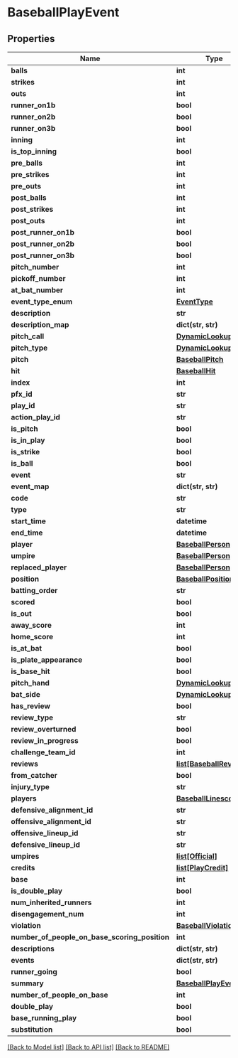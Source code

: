 # BaseballPlayEvent

## Properties
Name | Type | Description | Notes
------------ | ------------- | ------------- | -------------
**balls** | **int** |  | [optional] 
**strikes** | **int** |  | [optional] 
**outs** | **int** |  | [optional] 
**runner_on1b** | **bool** |  | [optional] 
**runner_on2b** | **bool** |  | [optional] 
**runner_on3b** | **bool** |  | [optional] 
**inning** | **int** |  | [optional] 
**is_top_inning** | **bool** |  | [optional] 
**pre_balls** | **int** |  | [optional] 
**pre_strikes** | **int** |  | [optional] 
**pre_outs** | **int** |  | [optional] 
**post_balls** | **int** |  | [optional] 
**post_strikes** | **int** |  | [optional] 
**post_outs** | **int** |  | [optional] 
**post_runner_on1b** | **bool** |  | [optional] 
**post_runner_on2b** | **bool** |  | [optional] 
**post_runner_on3b** | **bool** |  | [optional] 
**pitch_number** | **int** |  | [optional] 
**pickoff_number** | **int** |  | [optional] 
**at_bat_number** | **int** |  | [optional] 
**event_type_enum** | [**EventType**](EventType.md) |  | [optional] 
**description** | **str** |  | [optional] 
**description_map** | **dict(str, str)** |  | [optional] 
**pitch_call** | [**DynamicLookupEnum**](DynamicLookupEnum.md) |  | [optional] 
**pitch_type** | [**DynamicLookupEnum**](DynamicLookupEnum.md) |  | [optional] 
**pitch** | [**BaseballPitch**](BaseballPitch.md) |  | [optional] 
**hit** | [**BaseballHit**](BaseballHit.md) |  | [optional] 
**index** | **int** |  | [optional] 
**pfx_id** | **str** |  | [optional] 
**play_id** | **str** |  | [optional] 
**action_play_id** | **str** |  | [optional] 
**is_pitch** | **bool** |  | [optional] 
**is_in_play** | **bool** |  | [optional] 
**is_strike** | **bool** |  | [optional] 
**is_ball** | **bool** |  | [optional] 
**event** | **str** |  | [optional] 
**event_map** | **dict(str, str)** |  | [optional] 
**code** | **str** |  | [optional] 
**type** | **str** |  | [optional] 
**start_time** | **datetime** |  | [optional] 
**end_time** | **datetime** |  | [optional] 
**player** | [**BaseballPerson**](BaseballPerson.md) |  | [optional] 
**umpire** | [**BaseballPerson**](BaseballPerson.md) |  | [optional] 
**replaced_player** | [**BaseballPerson**](BaseballPerson.md) |  | [optional] 
**position** | [**BaseballPosition**](BaseballPosition.md) |  | [optional] 
**batting_order** | **str** |  | [optional] 
**scored** | **bool** |  | [optional] 
**is_out** | **bool** |  | [optional] 
**away_score** | **int** |  | [optional] 
**home_score** | **int** |  | [optional] 
**is_at_bat** | **bool** |  | [optional] 
**is_plate_appearance** | **bool** |  | [optional] 
**is_base_hit** | **bool** |  | [optional] 
**pitch_hand** | [**DynamicLookupEnum**](DynamicLookupEnum.md) |  | [optional] 
**bat_side** | [**DynamicLookupEnum**](DynamicLookupEnum.md) |  | [optional] 
**has_review** | **bool** |  | [optional] 
**review_type** | **str** |  | [optional] 
**review_overturned** | **bool** |  | [optional] 
**review_in_progress** | **bool** |  | [optional] 
**challenge_team_id** | **int** |  | [optional] 
**reviews** | [**list[BaseballReview]**](BaseballReview.md) |  | [optional] 
**from_catcher** | **bool** |  | [optional] 
**injury_type** | **str** |  | [optional] 
**players** | [**BaseballLinescore**](BaseballLinescore.md) |  | [optional] 
**defensive_alignment_id** | **str** |  | [optional] 
**offensive_alignment_id** | **str** |  | [optional] 
**offensive_lineup_id** | **str** |  | [optional] 
**defensive_lineup_id** | **str** |  | [optional] 
**umpires** | [**list[Official]**](Official.md) |  | [optional] 
**credits** | [**list[PlayCredit]**](PlayCredit.md) |  | [optional] 
**base** | **int** |  | [optional] 
**is_double_play** | **bool** |  | [optional] 
**num_inherited_runners** | **int** |  | [optional] 
**disengagement_num** | **int** |  | [optional] 
**violation** | [**BaseballViolation**](BaseballViolation.md) |  | [optional] 
**number_of_people_on_base_scoring_position** | **int** |  | [optional] 
**descriptions** | **dict(str, str)** |  | [optional] 
**events** | **dict(str, str)** |  | [optional] 
**runner_going** | **bool** |  | [optional] 
**summary** | [**BaseballPlayEvent**](BaseballPlayEvent.md) |  | [optional] 
**number_of_people_on_base** | **int** |  | [optional] 
**double_play** | **bool** |  | [optional] 
**base_running_play** | **bool** |  | [optional] 
**substitution** | **bool** |  | [optional] 

[[Back to Model list]](../README.md#documentation-for-models) [[Back to API list]](../README.md#documentation-for-api-endpoints) [[Back to README]](../README.md)

